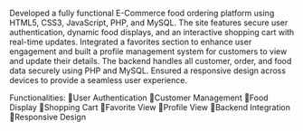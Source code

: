Developed a fully functional E-Commerce food ordering platform using HTML5, CSS3, JavaScript, PHP, and MySQL. The site features secure user authentication, dynamic food displays, and
an interactive shopping cart with real-time updates. Integrated a favorites section to enhance user engagement and built a profile management system for customers to view and update their details. 
The backend handles all customer, order, and food data securely using PHP and MySQL. 
Ensured a responsive design across devices to provide a seamless user experience.

Functionalities:
🚩User Authentication
🚩Customer Management
🚩Food Display
🚩Shopping Cart
🚩Favorite View
🚩Profile View
🚩Backend Integration
🚩Responsive Design
